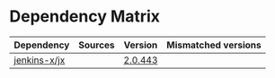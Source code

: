 # Dependency Matrix

Dependency | Sources | Version | Mismatched versions
---------- | ------- | ------- | -------------------
[jenkins-x/jx](https://github.com/jenkins-x/jx) |  | [2.0.443](https://github.com/jenkins-x/jx/releases/tag/v2.0.443) | 
